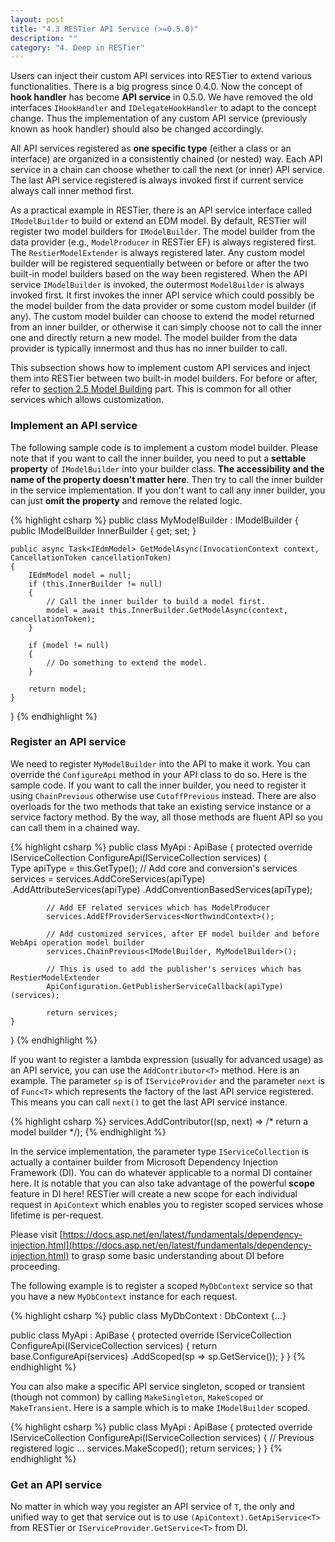 ```yaml
---
layout: post
title: "4.3 RESTier API Service (>=0.5.0)"
description: ""
category: "4. Deep in RESTier"
---
```


Users can inject their custom API services into RESTier to extend various functionalities. There is a big progress since 0.4.0. Now the concept of **hook handler** has become **API service** in 0.5.0. We have removed the old interfaces `IHookHandler` and `IDelegateHookHandler` to adapt to the concept change. Thus the implementation of any custom API service (previously known as hook handler) should also be changed accordingly.

All API services registered as **one specific type** (either a class or an interface) are organized in a consistently chained (or nested) way. Each API service in a chain can choose whether to call the next (or inner) API service. The last API service registered is always invoked first if current service always call inner method first.

As a practical example in RESTier, there is an API service interface called `IModelBuilder` to build or extend an EDM model. By default, RESTier will register two model builders for `IModelBuilder`. The model builder from the data provider (e.g., `ModelProducer` in RESTier EF) is always registered first. The `RestierModelExtender` is always registered later. Any custom model builder will be registered sequentially between or before or after the two built-in model builders based on the way been registered. When the API service `IModelBuilder` is invoked, the outermost `ModelBuilder` is always invoked first. It first invokes the inner API service which could possibly be the model builder from the data provider or some custom model builder (if any). The custom model builder can choose to extend the model returned from an inner builder, or otherwise it can simply choose not to call the inner one and directly return a new model. The model builder from the data provider is typically innermost and thus has no inner builder to call.

This subsection shows how to implement custom API services and inject them into RESTier between two built-in model builders. For before or after, refer to [section 2.5 Model Building](http://odata.github.io/RESTier/#02-05-Model-building-0-5-0) part. This is common for all other services which allows customization.

### Implement an API service
The following sample code is to implement a custom model builder. Please note that if you want to call the inner builder, you need to put a **settable property** of `IModelBuilder` into your builder class. **The accessibility and the name of the property doesn't matter here**. Then try to call the inner builder in the service implementation. If you don't want to call any inner builder, you can just **omit the property** and remove the related logic.

{% highlight csharp %}
public class MyModelBuilder : IModelBuilder
{
    public IModelBuilder InnerBuilder { get; set; }

    public async Task<IEdmModel> GetModelAsync(InvocationContext context, CancellationToken cancellationToken)
    {
        IEdmModel model = null;
        if (this.InnerBuilder != null)
        {
            // Call the inner builder to build a model first.
            model = await this.InnerBuilder.GetModelAsync(context, cancellationToken);
        }
        
        if (model != null)
        {
            // Do something to extend the model.
        }

        return model;
    }
}
{% endhighlight %}

### Register an API service
We need to register `MyModelBuilder` into the API to make it work. You can override the `ConfigureApi` method in your API class to do so. Here is the sample code. If you want to call the inner builder, you need to register it using `ChainPrevious` otherwise use `CutoffPrevious` instead. There are also overloads for the two methods that take an existing service instance or a service factory method. By the way, all those methods are fluent API so you can call them in a chained way.

{% highlight csharp %}
public class MyApi : ApiBase
{
    protected override IServiceCollection ConfigureApi(IServiceCollection services)
    {        
            Type apiType = this.GetType();
            // Add core and conversion's services
            services = services.AddCoreServices(apiType)
                .AddAttributeServices(apiType)
                .AddConventionBasedServices(apiType);

            // Add EF related services which has ModelProducer
            services.AddEfProviderServices<NorthwindContext>();

            // Add customized services, after EF model builder and before WebApi operation model builder
            services.ChainPrevious<IModelBuilder, MyModelBuilder>();

            // This is used to add the publisher's services which has RestierModelExtender
            ApiConfiguration.GetPublisherServiceCallback(apiType)(services);

            return services;
    }
}
{% endhighlight %}

If you want to register a lambda expression (usually for advanced usage) as an API service, you can use the `AddContributor<T>` method. Here is an example. The parameter `sp` is of `IServiceProvider` and the parameter `next` is of `Func<T>` which represents the factory of the last API service registered. This means you can call `next()` to get the last API service instance.

{% highlight csharp %}
services.AddContributor<IModelBuilder>((sp, next) => /* return a model builder */);
{% endhighlight %}

In the service implementation, the parameter type `IServiceCollection` is actually a container builder from Microsoft Dependency Injection Framework (DI). You can do whatever applicable to a normal DI container here. It is notable that you can also take advantage of the powerful **scope** feature in DI here! RESTier will create a new scope for each individual request in `ApiContext` which enables you to register scoped services whose lifetime is per-request.

Please visit [https://docs.asp.net/en/latest/fundamentals/dependency-injection.html](https://docs.asp.net/en/latest/fundamentals/dependency-injection.html) to grasp some basic understanding about DI before proceeding.

The following example is to register a scoped `MyDbContext` service so that you have a new `MyDbContext` instance for each request.

{% highlight csharp %}
public class MyDbContext : DbContext {...}

public class MyApi : ApiBase
{
    protected override IServiceCollection ConfigureApi(IServiceCollection services)
    {
        return base.ConfigureApi(services)
            .AddScoped<MyDbContext>(sp => sp.GetService<T>());
    }
}
{% endhighlight %}

You can also make a specific API service singleton, scoped or transient (though not common) by calling `MakeSingleton`, `MakeScoped` or `MakeTransient`. Here is a sample which is to make `IModelBuilder` scoped.

{% highlight csharp %}
public class MyApi : ApiBase
{
    protected override IServiceCollection ConfigureApi(IServiceCollection services)
    {
        // Previous registered logic
        ...
        services.MakeScoped<IModelBuilder>();
        return services;
    }
}
{% endhighlight %}

### Get an API service
No matter in which way you register an API service of `T`, the only and unified way to get that service out is to use `(ApiContext).GetApiService<T>` from RESTier or `IServiceProvider.GetService<T>` from DI.